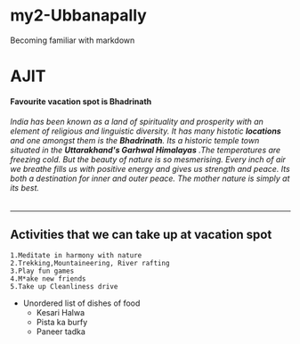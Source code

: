 # my2-Ubbanapally
Becoming familiar with markdown

# AJIT

#### Favourite vacation spot is Bhadrinath

 ###### India has been known as a land of spirituality and prosperity with an element of religious and linguistic diversity. It has many histotic **locations** and one amongst them is the **Bhadrinath**. Its a historic temple town situated in the __Uttarakhand's Garhwal Himalayas__ .The temperatures are freezing cold. But the beauty of nature is so mesmerising. Every inch of air we breathe fills us with positive energy and gives us strength and peace. Its both a destination for inner and outer peace. The mother nature is simply at its best.

---
## Activities that we can take up at vacation spot
    1.Meditate in harmony with nature
    2.Trekking,Mountaineering, River rafting
    3.Play fun games
    4.M*ake new friends
    5.Take up Cleanliness drive

* Unordered list of dishes of food
    * Kesari Halwa
    * Pista ka burfy
    * Paneer tadka     


